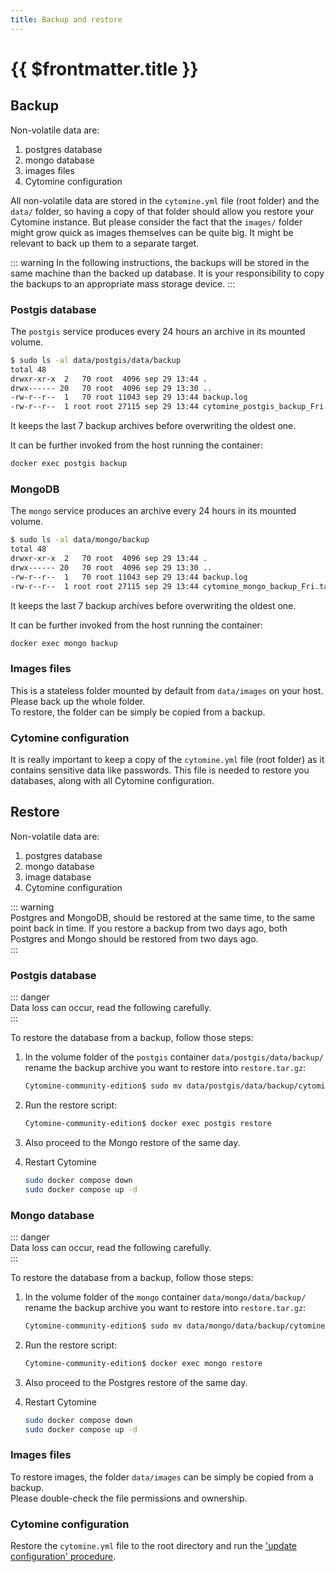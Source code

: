 ```yaml
---
title: Backup and restore
---
```


<!-- markdownlint-disable MD024 -->

# {{ $frontmatter.title }}

## Backup

Non-volatile data are:

1. postgres database
2. mongo database
3. images files
4. Cytomine configuration

All non-volatile data are stored in the `cytomine.yml` file (root folder) and the `data/` folder, so having a copy of that folder should allow you restore your Cytomine instance. But please consider the fact that the `images/` folder might grow quick as images themselves can be quite big. It might be relevant to back up them to a separate target.

::: warning
In the following instructions, the backups will be stored in the same machine than the backed up database. It is your responsibility to copy the backups to an appropriate mass storage device.
:::

### Postgis database

The `postgis` service produces every 24 hours an archive in its mounted volume.

```bash
$ sudo ls -al data/postgis/data/backup
total 48
drwxr-xr-x  2   70 root  4096 sep 29 13:44 .
drwx------ 20   70 root  4096 sep 29 13:30 ..
-rw-r--r--  1   70 root 11043 sep 29 13:44 backup.log
-rw-r--r--  1 root root 27115 sep 29 13:44 cytomine_postgis_backup_Fri.tar.gz
```

It keeps the last 7 backup archives before overwriting the oldest one.

It can be further invoked from the host running the container:

```bash
docker exec postgis backup
```

### MongoDB

The `mongo` service produces an archive every 24 hours in its mounted volume.

```bash
$ sudo ls -al data/mongo/backup
total 48
drwxr-xr-x  2   70 root  4096 sep 29 13:44 .
drwx------ 20   70 root  4096 sep 29 13:30 ..
-rw-r--r--  1   70 root 11043 sep 29 13:44 backup.log
-rw-r--r--  1 root root 27115 sep 29 13:44 cytomine_mongo_backup_Fri.tar.gz
```

It keeps the last 7 backup archives before overwriting the oldest one.

It can be further invoked from the host running the container:

```bash
docker exec mongo backup
```

### Images files

This is a stateless folder mounted by default from `data/images` on your host.  
Please back up the whole folder.  
To restore, the folder can be simply be copied from a backup.

### Cytomine configuration

It is really important to keep a copy of the `cytomine.yml` file (root folder) as it contains sensitive data like passwords.
This file is needed to restore you databases, along with all Cytomine configuration.

## Restore

Non-volatile data are:

1. postgres database
2. mongo database
3. image database
4. Cytomine configuration

::: warning  
Postgres and MongoDB, should be restored at the same time, to the same point back in time. If you restore a backup from two days ago, both Postgres and Mongo should be restored from two days ago.  
:::

### Postgis database

::: danger  
Data loss can occur, read the following carefully.  
:::

To restore the database from a backup, follow those steps:

1. In the volume folder of the `postgis` container `data/postgis/data/backup/` rename the backup archive you want to restore into `restore.tar.gz`:

   ```bash
   Cytomine-community-edition$ sudo mv data/postgis/data/backup/cytomine_postgis_backup_<pick a day!>.tar.gz data/postgis/data/backup/restore.tar.gz
   ```

2. Run the restore script:

   ```bash
   Cytomine-community-edition$ docker exec postgis restore
   ```

3. Also proceed to the Mongo restore of the same day.
4. Restart Cytomine

   ```bash
   sudo docker compose down
   sudo docker compose up -d
   ```

### Mongo database

::: danger  
Data loss can occur, read the following carefully.  
:::

To restore the database from a backup, follow those steps:

1. In the volume folder of the `mongo` container `data/mongo/data/backup/` rename the backup archive you want to restore into `restore.tar.gz`:

   ```bash
   Cytomine-community-edition$ sudo mv data/mongo/data/backup/cytomine_mongo_backup_<pick a day!>.tar.gz data/mongo/backup/restore.tar.gz
   ```

2. Run the restore script:

   ```bash
   Cytomine-community-edition$ docker exec mongo restore
   ```

3. Also proceed to the Postgres restore of the same day.
4. Restart Cytomine

   ```bash
   sudo docker compose down
   sudo docker compose up -d
   ```

### Images files

To restore images, the folder `data/images` can be simply be copied from a backup.  
Please double-check the file permissions and ownership.

### Cytomine configuration

Restore the `cytomine.yml` file to the root directory and run the ['update configuration' procedure](/admin-guide/ce/installation#update-configuration).

